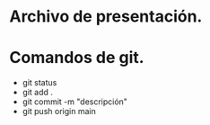 # Archivo de presentación.

# Comandos de git.
* git status
* git add .
* git commit -m "descripción"
* git push origin main
